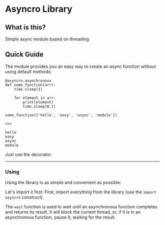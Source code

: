 # Asyncro Library #

## What is this? ##
Simple async module based on threading

## Quick Guide ##
The module provides you an easy way to create an async function without using default methods:

    
    @asyncro.asynchronous
    def some_function(arr):
        time.sleep(1)
        
        for element in arr:
            print(element)
            time.sleep(0.1)

    some_function(['hello', 'easy', 'async', 'module'])

    >>>

    hello
    easy
    async
    module
    
Just use the decorator.


----------


### Using ###


Using the library is as simple and convenient as possible:

Let's import it first:
First, import everything from the library (use the `import asyncro` construct).

The `wait` function is used to wait until an asynchronous function completes and returns its result.
It will block the current thread, or, if it is in an asynchronous function, pause it, waiting for the result.
